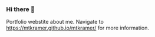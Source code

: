 ### Hi there 👋  
Portfolio webstite about me.  Navigate to https://mtkramer.github.io/mtkramer/ for more information.

